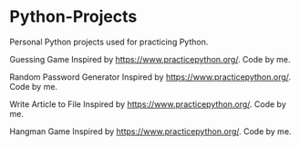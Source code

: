 # Python-Projects
Personal Python projects used for practicing Python.

Guessing Game
  Inspired by https://www.practicepython.org/.
  Code by me.

Random Password Generator
  Inspired by https://www.practicepython.org/.
  Code by me.
  
Write Article to File
  Inspired by https://www.practicepython.org/.
  Code by me.

Hangman Game
  Inspired by https://www.practicepython.org/.
  Code by me.
